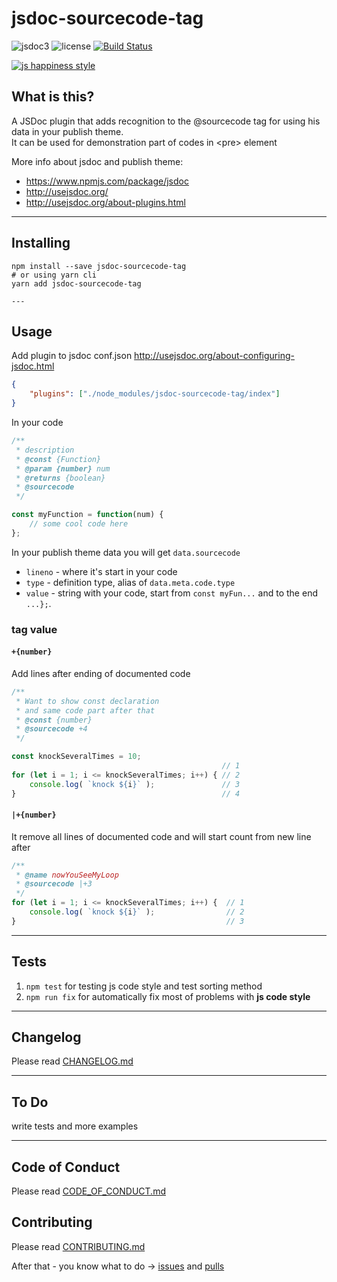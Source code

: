 # jsdoc-sourcecode-tag

![jsdoc3](https://img.shields.io/badge/JSDoc3-plugin-blue.svg)
![license](https://img.shields.io/badge/License-MIT-orange.svg)
[![Build Status](https://travis-ci.org/dutchenkoOleg/jsdoc-sourcecode-tag.svg?branch=master)](https://travis-ci.org/dutchenkoOleg/jsdoc-sourcecode-tag)

[![js happiness style](https://cdn.rawgit.com/JedWatson/happiness/master/badge.svg)](https://github.com/JedWatson/happiness)

## What is this?

A JSDoc plugin that adds recognition to the @sourcecode tag for using his data in your publish theme.  
It can be used for demonstration part of codes in &lt;pre> element

More info about jsdoc and publish theme:  
- https://www.npmjs.com/package/jsdoc
- http://usejsdoc.org/
- http://usejsdoc.org/about-plugins.html

---


## Installing

```shell
npm install --save jsdoc-sourcecode-tag
# or using yarn cli
yarn add jsdoc-sourcecode-tag

---

```

## Usage

Add plugin to jsdoc conf.json http://usejsdoc.org/about-configuring-jsdoc.html

```json
{
    "plugins": ["./node_modules/jsdoc-sourcecode-tag/index"]
}
```

In your code

```js
/**
 * description
 * @const {Function}
 * @param {number} num
 * @returns {boolean}
 * @sourcecode
 */

const myFunction = function(num) {
    // some cool code here
};
```

In your publish theme data you will get `data.sourcecode`
- `lineno` - where it's start in your code
- `type` - definition type, alias of `data.meta.code.type`
- `value` - string with your code, start from `const myFun...` and to the end `...};`.

### tag value 

#### `+{number}`

Add lines after ending of documented code

```js
/**
 * Want to show const declaration
 * and same code part after that
 * @const {number}
 * @sourcecode +4
 */

const knockSeveralTimes = 10;
                                               // 1
for (let i = 1; i <= knockSeveralTimes; i++) { // 2
    console.log( `knock ${i}` );               // 3
}                                              // 4
```

#### `|+{number}`

It remove all lines of documented code and will start count from new line after

```js
/**
 * @name nowYouSeeMyLoop
 * @sourcecode |+3
 */
for (let i = 1; i <= knockSeveralTimes; i++) {  // 1
    console.log( `knock ${i}` );                // 2
}                                               // 3
```

---

## Tests

1. `npm test` for testing js code style and test sorting method
1. `npm run fix` for automatically fix most of problems with **js code style** 

---


## Changelog

Please read [CHANGELOG.md](https://github.com/dutchenkoOleg/jsdoc-sourcecode-tag/blob/master/CHANGELOG.md)

---


## To Do

write tests and more examples

---

## Code of Conduct

Please read [CODE_OF_CONDUCT.md](https://github.com/dutchenkoOleg/jsdoc-sourcecode-tag/blob/master/CODE_OF_CONDUCT.md)

## Contributing

Please read [CONTRIBUTING.md](https://github.com/dutchenkoOleg/jsdoc-sourcecode-tag/blob/master/CONTRIBUTING.md)

After that - you know what to do -> [issues](https://github.com/dutchenkoOleg/jsdoc-sourcecode-tag/issues) and [pulls](https://github.com/dutchenkoOleg/jsdoc-sourcecode-tag/pulls)

